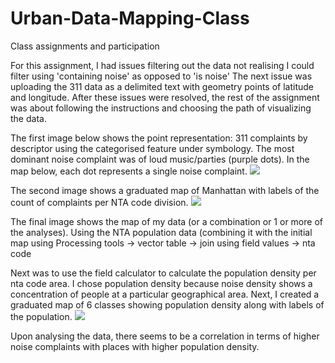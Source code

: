# Urban-Data-Mapping-Class
Class assignments and participation

For this assignment, I had issues filtering out the data 
not realising I could filter using 'containing noise' as opposed to 'is noise'
The next issue was uploading the 311 data as a delimited text with geometry points
 of latitude and longitude. After these issues were resolved, the rest of the assignment 
 was about following the instructions and choosing the path of visualizing the data.
 
 The first image below shows the point representation: 311 complaints by descriptor
 using the categorised feature under symbology. The most dominant noise complaint was of 
 loud music/parties (purple dots). In the map below, each dot represents a single noise complaint.
 ![](assignment2images/311%20points%20categorised.png)
 
 The second image shows a graduated map of Manhattan with labels of the count of complaints per NTA code division.
 ![](assignment2images/graduated%20map%20with%20number%20of%20noise%20complaints.png)
 
 The final image shows the map of my data (or a combination or 1 or more of the analyses).
 Using the NTA population data (combining it with the initial map using 
 Processing tools -> vector table -> join using field values -> nta code
 
 Next was to use the field calculator to calculate the population density per nta code area.
 I chose population density because noise density shows a concentration of people at a particular geographical area.
 Next, I created a graduated map of 6 classes showing population density along with labels of the population.
![](assignment2images/graduated%20pop_density%20with%20population%20labels.png)

Upon analysing the data, there seems to be a correlation in terms of higher noise complaints with places with higher population density.
